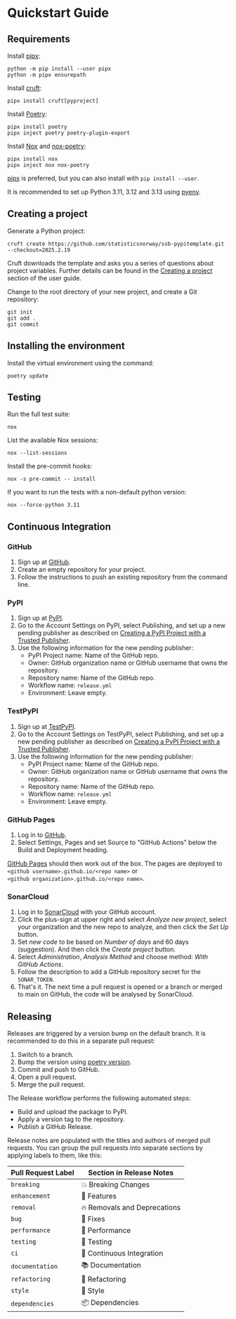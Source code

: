 # Quickstart Guide

## Requirements

Install [pipx]:

```console
python -m pip install --user pipx
python -m pipx ensurepath
```

Install [cruft]:

```console
pipx install cruft[pyproject]
```

Install [Poetry]:

```console
pipx install poetry
pipx inject poetry poetry-plugin-export
```

Install [Nox] and [nox-poetry]:

```console
pipx install nox
pipx inject nox nox-poetry
```

[pipx] is preferred, but you can also install with `pip install --user`.

It is recommended to set up Python 3.11, 3.12 and 3.13 using [pyenv].

## Creating a project

Generate a Python project:

```console
cruft create https://github.com/statisticsnorway/ssb-pypitemplate.git --checkout=2025.2.19
```

Cruft downloads the template and asks you a series of questions about project variables.
Further details can be found in the [Creating a project] section of the user guide.

Change to the root directory of your new project,
and create a Git repository:

```console
git init
git add .
git commit
```

## Installing the environment

Install the virtual environment using the command:

```console
poetry update
```

## Testing

Run the full test suite:

```console
nox
```

List the available Nox sessions:

```console
nox --list-sessions
```

Install the pre-commit hooks:

```console
nox -s pre-commit -- install
```

If you want to run the tests with a non-default python version:

```console
nox --force-python 3.11
```

## Continuous Integration

### GitHub

1. Sign up at [GitHub].
2. Create an empty repository for your project.
3. Follow the instructions to push an existing repository from the command line.

### PyPI

1. Sign up at [PyPI].
2. Go to the Account Settings on PyPI, select Publishing,
   and set up a new pending publisher as described on
   [Creating a PyPI Project with a Trusted Publisher][trusted publisher].
3. Use the following information for the new pending publisher:
   - PyPI Project name: Name of the GitHub repo.
   - Owner: GitHub organization name or GitHub username that owns the repository.
   - Repository name: Name of the GitHub repo.
   - Workflow name: `release.yml`
   - Environment: Leave empty.

### TestPyPI

1. Sign up at [TestPyPI].
2. Go to the Account Settings on TestPyPI, select Publishing,
   and set up a new pending publisher as described on
   [Creating a PyPI Project with a Trusted Publisher][trusted publisher].
3. Use the following information for the new pending publisher:
   - PyPI Project name: Name of the GitHub repo.
   - Owner: GitHub organization name or GitHub username that owns the repository.
   - Repository name: Name of the GitHub repo.
   - Workflow name: `release.yml`
   - Environment: Leave empty.

### GitHub Pages

1. Log in to [GitHub].
2. Select Settings, Pages and set Source to "GitHub Actions" below the
   Build and Deployment heading.

[GitHub Pages] should then work out of the box. The pages are deployed to<br>
`<github username>.github.io/<repo name>` or <br>
`<github organization>.github.io/<repo name>`.

### SonarCloud

1. Log in to [SonarCloud] with your GitHub account.
2. Click the plus-sign at upper right and select _Analyze new project_,
   select your organization and the new repo to analyze, and then click
   the _Set Up_ button.
3. Set _new code_ to be based on _Number of days_ and 60 days (suggestion).
   And then click the _Create project_ button.
4. Select _Administration_, _Analysis Method_ and choose method: _With GitHub Actions_.
5. Follow the description to add a GitHub repository secret for the `SONAR_TOKEN`.
6. That's it. The next time a pull request is opened or a branch or merged to main
   on GitHub, the code will be analysed by SonarCloud.

## Releasing

Releases are triggered by a version bump on the default branch.
It is recommended to do this in a separate pull request:

1. Switch to a branch.
2. Bump the version using [poetry version].
3. Commit and push to GitHub.
4. Open a pull request.
5. Merge the pull request.

The Release workflow performs the following automated steps:

- Build and upload the package to PyPI.
- Apply a version tag to the repository.
- Publish a GitHub Release.

Release notes are populated with the titles and authors of merged pull requests.
You can group the pull requests into separate sections
by applying labels to them, like this:

<!-- table-release-drafter-sections-begin -->

| Pull Request Label | Section in Release Notes     |
| ------------------ | ---------------------------- |
| `breaking`         | 💥 Breaking Changes          |
| `enhancement`      | 🚀 Features                  |
| `removal`          | 🔥 Removals and Deprecations |
| `bug`              | 🐞 Fixes                     |
| `performance`      | 🐎 Performance               |
| `testing`          | 🚨 Testing                   |
| `ci`               | 👷 Continuous Integration    |
| `documentation`    | 📚 Documentation             |
| `refactoring`      | 🔨 Refactoring               |
| `style`            | 💄 Style                     |
| `dependencies`     | 📦 Dependencies              |

<!-- table-release-drafter-sections-end -->

[cookiecutter]: https://github.com/cookiecutter/cookiecutter
[creating a project]: https://statisticsnorway.github.io/ssb-pypitemplate/guide.html#creating-a-project
[cruft]: https://cruft.github.io/cruft/
[github]: https://github.com/
[github pages]: https://docs.github.com/en/pages
[nox]: https://nox.thea.codes/
[nox-poetry]: https://nox-poetry.readthedocs.io/
[pipx]: https://pipx.pypa.io/
[poetry]: https://python-poetry.org/
[poetry version]: https://python-poetry.org/docs/cli/#version
[pyenv]: https://github.com/pyenv/pyenv
[pypi]: https://pypi.org/
[sonarcloud]: https://www.sonarsource.com/products/sonarcloud/
[testpypi]: https://test.pypi.org/
[trusted publisher]: https://docs.pypi.org/trusted-publishers/creating-a-project-through-oidc/
